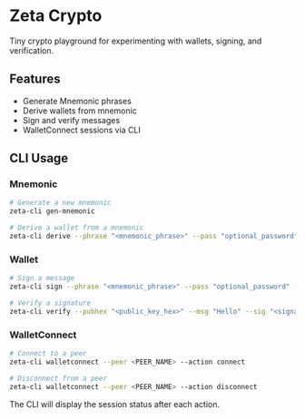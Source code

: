 # Zeta Crypto

Tiny crypto playground for experimenting with wallets, signing, and verification.

## Features

- Generate Mnemonic phrases
- Derive wallets from mnemonic
- Sign and verify messages
- WalletConnect sessions via CLI

## CLI Usage

### Mnemonic

```bash
# Generate a new mnemonic
zeta-cli gen-mnemonic

# Derive a wallet from a mnemonic
zeta-cli derive --phrase "<mnemonic_phrase>" --pass "optional_password"
```

### Wallet

```bash
# Sign a message
zeta-cli sign --phrase "<mnemonic_phrase>" --pass "optional_password" --msg "Hello"

# Verify a signature
zeta-cli verify --pubhex "<public_key_hex>" --msg "Hello" --sig "<signature>"
```

### WalletConnect

```bash
# Connect to a peer
zeta-cli walletconnect --peer <PEER_NAME> --action connect

# Disconnect from a peer
zeta-cli walletconnect --peer <PEER_NAME> --action disconnect
```

The CLI will display the session status after each action.

